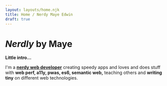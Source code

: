 ```yaml
---
layout: layouts/home.njk
title: Home / Nerdy Maye Edwin
draft: true
---
```


# _Nerdly_ by Maye

**Little intro...**

I'm a **[nerdy web developer](https://maye.pwafire.org/about-maye-edwin)** creating speedy apps and loves and does stuff with **web perf, a11y, pwas,
es6, semantic web,** teaching others and **writing tiny** on different web technologies.

